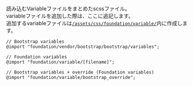 読み込むVariableファイルをまとめたscssファイル。  
variableファイルを追加した際は、ここに追記します。  
追加するvariableファイルは[`/assets/css/foundation/variable/`](/cssFoundation/variable.html)内に作成します。

```
// Bootstrap variables
@import "foundation/vendor/bootstrap/bootstrap/variables";

// Foundation variables
@import "foundation/variable/[filename]";

// Bootstrap variables + override (Foundation variables)
@import "foundation/variable/bootstrap_override";
```
